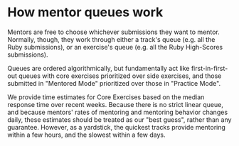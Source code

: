 # How mentor queues work

Mentors are free to choose whichever submissions they want to mentor.
Normally, though, they work through either a track's queue (e.g. all the Ruby submissions), or an exercise's queue (e.g. all the Ruby High-Scores submissions).

Queues are ordered algorithmically, but fundamentally act like first-in-first-out queues with core exercises prioritized over side exercises, and those submitted in "Mentored Mode" prioritized over those in "Practice Mode".

We provide time estimates for Core Exercises based on the median response time over recent weeks. Because there is no strict linear queue, and because mentors' rates of mentoring and mentoring behavior changes daily, these estimates should be treated as our "best guess", rather than any guarantee.
However, as a yardstick, the quickest tracks provide mentoring within a few hours, and the slowest within a few days.
